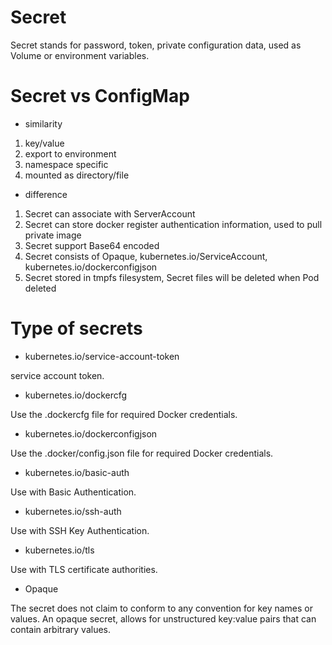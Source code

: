 # Secret

Secret stands for password, token, private configuration data, used as Volume or
environment variables.

# Secret vs ConfigMap

- similarity

1) key/value
2) export to environment
3) namespace specific
4) mounted as directory/file

- difference

1) Secret can associate with ServerAccount
2) Secret can store docker register authentication information, used to pull private image
3) Secret support Base64 encoded
4) Secret consists of Opaque, kubernetes.io/ServiceAccount, kubernetes.io/dockerconfigjson
5) Secret stored in tmpfs filesystem, Secret files will be deleted when Pod deleted

# Type of secrets

- kubernetes.io/service-account-token

service account token.

- kubernetes.io/dockercfg

Use the .dockercfg file for required Docker credentials.

- kubernetes.io/dockerconfigjson

Use the .docker/config.json file for required Docker credentials.

- kubernetes.io/basic-auth

Use with Basic Authentication.

- kubernetes.io/ssh-auth

Use with SSH Key Authentication.

- kubernetes.io/tls

Use with TLS certificate authorities.

- Opaque

The secret does not claim to conform to any convention for key names or values.
An opaque secret, allows for unstructured key:value pairs that can contain
arbitrary values.
